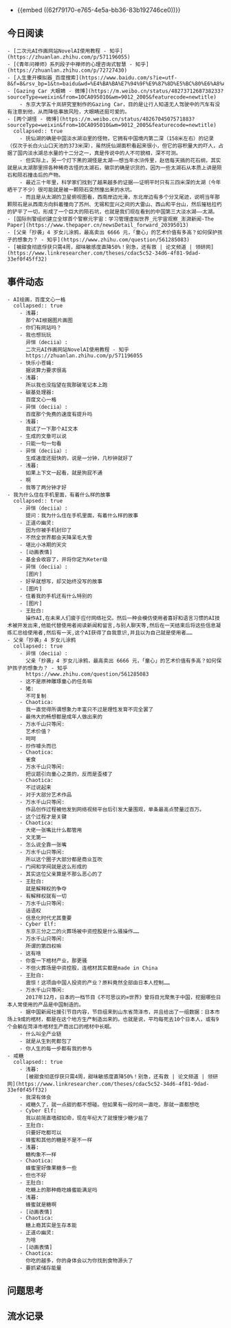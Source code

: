 - {{embed ((62f79170-e765-4e5a-bb36-83b192746ce0))}}
## 今日阅读
	- [二次元AI作画网站NovelAI使用教程 - 知乎](https://zhuanlan.zhihu.com/p/571196055)
	- [《青年问禅师》系列段子中禅师的心理咨询式智慧 - 知乎](https://zhuanlan.zhihu.com/p/72727430)
	- [人生重开模拟器_百度搜索](https://www.baidu.com/s?ie=utf-8&f=8&rsv_bp=1&tn=baidu&wd=%E4%BA%BA%E7%94%9F%E9%87%8D%E5%BC%80%E6%A8%A1%E6%8B%9F%E5%99%A8&oq=%25E4%25BA%25BA%25E7%2594%259F%25E9%2587%258D%25E5%2590%25AF%25E6%25A8%25A1%25E6%258B%259F%25E5%2599%25A8&rsv_pq=a094fe86000d2c2d&rsv_t=4532cP5r8WOH5NqM7ijG0zC2ABjrEKCdnUtq5dPh%2Fcb2U%2F4b1HguY%2FotBr4&rqlang=cn&rsv_enter=1&rsv_dl=tb&rsv_sug3=5&rsv_sug1=3&rsv_sug7=100&rsv_sug2=0&rsv_btype=t&inputT=844&rsv_sug4=1860)
	- [Gazing Car 大眼睛 - 微博](https://m.weibo.cn/status/4827371268738233?sourceType=weixin&from=10CA095010&wm=9012_2005&featurecode=newtitle)
		- 东京大学五十岚研究室制作的Gazing Car，目的是让行人知道无人驾驶中的汽车有没有注意到他，从而降低事故风险，大眼睛还挺可爱的。
	- [两个湖怪 - 微博](https://m.weibo.cn/status/4826704507571883?sourceType=weixin&from=10CA095010&wm=9012_2005&featurecode=newtitle)
	  collapsed:: true
		- 抚仙湖的确是中国淡水湖泊里的怪物，它拥有中国境内第二深（158米左右）的记录（仅次于长白火山口天池的373米深），虽然抚仙湖面积看起来很小，但它的容积量大的吓人，占据了国内淡水湖总水量的十二分之一，真是传说中的人不可貌相，深不可测。
		- 但实际上，另一个灯下黑的湖怪是太湖——想当年水浒传里，赵佶每天搞的花石纲，其实就是从太湖那里捞各种稀奇古怪的太湖石，徽宗的确是识货的，因为一些太湖石从本质上讲是陨石和陨石撞击后的产物。
		- 最近三十年里，科学家们找到了越来越多的证据——证明平时只有三四米深的太湖（今年晒干了不少）很可能就是被一颗陨石突然撞出来的水坑。
		- 而且是从太湖的卫星俯视图看，西南岸边光滑，东北岸边有多个分叉尾迹，说明当年那颗陨石是从西南方向斜着撞向了苏州、无锡和宜兴之间的大雷山、西山和平台山，然后摧枯拉朽的铲平了一切，形成了一个巨大的陨石坑，也就是我们现在看到的中国第三大淡水湖——太湖。
	- [国际刑警组织建立全球首个警察元宇宙：学习管理虚拟世界_元宇宙观察_澎湃新闻-The Paper](https://www.thepaper.cn/newsDetail_forward_20395013)
	- [父亲「抄袭」4 岁女儿涂鸦，最高卖出 6666 元，「童心」的艺术价值有多高？如何保护孩子的想象力？ - 知乎](https://www.zhihu.com/question/561285083)
	- [被甜食彻底俘获只需4周，甜味敏感度直降50%！别急，还有救 | 论文频道 | 领研网](https://www.linkresearcher.com/theses/cdac5c52-34d6-4f81-9dad-33ef0f45ff32)
## 事件动态
	- AI绘画，百度文心一格
	  collapsed:: true
		- 浅暮:
		  那个AI根据图片画图
		- 你们有网站吗？
		- 我也想玩玩
		  异恒（deciia）:
		  二次元AI作画网站NovelAI使用教程 - 知乎
		  https://zhuanlan.zhihu.com/p/571196055
		- 快乐小苍蝇:
		  据说算力要求很高
		- 浅暮:
		  所以我也没指望在我那破笔记本上跑
		- 碳基处理器:
		  百度文心一格
		- 异恒（deciia）:
		  百度那个免费的速度有提升吗
		- 浅暮:
		  我试了一下那个AI文本
		- 生成的文章可以说
		- 只能一句一句看
		- 异恒（deciia）:
		  生成速度还挺快的，说是一分钟，几秒钟就好了
		- 浅暮:
		  如果上下文一起看，就是狗屁不通
		- 啊
		- 我等了两分钟才好
	- 我为什么住在手机里面，有着什么样的故事
	  collapsed:: true
		- 异恒（deciia）:
		  提问：我为什么住在手机里面，有着什么样的故事
		- 正道の幽灵:
		  因为你被手机封印了
		- 不然全世界都会天降呆毛大雪
		- 堪比小冰期的天灾
		- [动画表情]
		- 基金会收容了，并将你定为Keter级
		- 异恒（deciia）:
		  [图片]
		- 好早就想写，却又始终没写的故事
		- [图片]
		- 住着我的手机还有什么特别的
		- [图片]
		- 王肚白:
		  操作AI,在未来人们疲于应付网络社交。然后一种会模仿使用者喜好和语言习惯的AI技术被开发出来,他能代替使用者阅读新闻和留言,与别人聊天等,然后在一天结束后将这些信息凝练汇总给使用者,然后有一天,这个AI获得了自我意识,并且以为自己就是使用者……
	- 父亲「抄袭」4 岁女儿涂鸦
	  collapsed:: true
		- 异恒（deciia）:
		  父亲「抄袭」4 岁女儿涂鸦，最高卖出 6666 元，「童心」的艺术价值有多高？如何保护孩子的想象力？ - 知乎
		  https://www.zhihu.com/question/561285083
		- 这不是原神雕琢童心的任务嘛
		- 猪:
		  不可复制
		- Chaotica:
		  我一直觉得所谓想象力丰富只不过是理性发育不完全罢了
		- 最伟大的畅想都是成年人做出来的
		- 万水千山只等闲:
		  艺术价值？
		- 呵呵
		- 炒作噱头而已
		- Chaotica:
		  雀食
		- 万水千山只等闲:
		  把议题引向童心之类的，反而是歪楼了
		- Chaotica:
		  不过说起来
		- 对于大部分艺术作品
		- 万水千山只等闲:
		  作品创作过程被他发到网络视频平台后引发大量围观，单条最高点赞量过百万。
		- 这个过程才是关键
		- Chaotica:
		  大佬一张嘴比什么都管用
		- 文无第一
		- 怎么说全靠一张嘴
		- 万水千山只等闲:
		  所以这个圈子大部分都是商业互吹
		- 门阀和学阀就是这么形成的
		- 其实这位父亲算是不那么恶心的了
		- 王肚白:
		  就是解释权的争夺
		- 有解释权就有一切
		- 万水千山只等闲:
		  话语权
		- 信息化时代尤其重要
		- Cyber Elf:
		  东京三分之二的火葬场被中资控股是什么骚操作……
		- 万水千山只等闲:
		  所谓的第四权嘛
		- 这有啥
		- 你查一下棺材产业，那更骚
		- 不但火葬场是中资控股，连棺材其实都是made in China
		- 王肚白:
		  震惊！这项由中国人投资的产业？原料竟然全部由日本人控制……
		- 万水千山只等闲:
		  2017年12月，日本的一档节目《不可思议的∞世界》曾将目光聚焦于中国，挖掘哪些日本人常使用的产品是中国制造的。
		- 据中国新闻社援引节目内容，节目组来到山东省菏泽市，并且给出了一组数据：日本市场上9成的棺材，都是在这个地方生产制造出来的。也就是说，平均每死去10个日本人，或有9个会躺在菏泽市棺材生产商出口的棺材中长眠。
		- 什么叫全产业链
		- 就是从生到死都包了
		- 你人生的每一步都有我的参与
	- 戒糖
	  collapsed:: true
		- 浅暮:
		  [被甜食彻底俘获只需4周，甜味敏感度直降50%！别急，还有救 | 论文频道 | 领研网](https://www.linkresearcher.com/theses/cdac5c52-34d6-4f81-9dad-33ef0f45ff32)
		- 我深有体会
		- 戒糖久了，就一点甜的都不想碰。但如果有一段时间一直吃，那就一直都想吃
		- Cyber Elf:
		  我以前简直嗜甜如命，现在年纪大了就慢慢少糖少盐了
		- 王肚白:
		  只要好吃都可以
		- 蜂蜜和其他的糖是不是不一样
		- 浅暮:
		  糖构象不一样
		- Chaotica:
		  蜂蜜里好像果糖多一些
		- 但也不好
		- 王肚白:
		  吃糖上的那种瘾吃蜂蜜能满足吗
		- 浅暮:
		  蜂蜜就是糖啊
		- [动画表情]
		- Chaotica:
		  糖上瘾其实是生存本能
		- 正道の幽灵:
		  为啥
		- [动画表情]
		- Chaotica:
		  你吃的越多，你的身体会以为你找到食物源头了
		- 要抓紧储存能量
## 问题思考
## 流水记录
